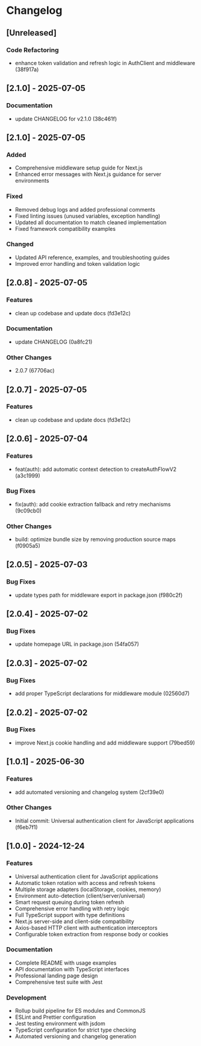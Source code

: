 # Changelog

## [Unreleased]

### Code Refactoring

- enhance token validation and refresh logic in AuthClient and middleware (38f917a)

## [2.1.0] - 2025-07-05

### Documentation

- update CHANGELOG for v2.1.0 (38c461f)

## [2.1.0] - 2025-07-05

### Added
- Comprehensive middleware setup guide for Next.js
- Enhanced error messages with Next.js guidance for server environments

### Fixed
- Removed debug logs and added professional comments
- Fixed linting issues (unused variables, exception handling)
- Updated all documentation to match cleaned implementation
- Fixed framework compatibility examples

### Changed
- Updated API reference, examples, and troubleshooting guides
- Improved error handling and token validation logic

## [2.0.8] - 2025-07-05

### Features

- clean up codebase and update docs (fd3e12c)

### Documentation

- update CHANGELOG (0a8fc21)

### Other Changes

- 2.0.7 (67706ac)

## [2.0.7] - 2025-07-05

### Features

- clean up codebase and update docs (fd3e12c)

## [2.0.6] - 2025-07-04

### Features

- feat(auth): add automatic context detection to createAuthFlowV2 (a3c1999)

### Bug Fixes

- fix(auth): add cookie extraction fallback and retry mechanisms (9c09cb0)

### Other Changes

- build: optimize bundle size by removing production source maps (f0905a5)

## [2.0.5] - 2025-07-03

### Bug Fixes

- update types path for middleware export in package.json (f980c2f)

## [2.0.4] - 2025-07-02

### Bug Fixes

- update homepage URL in package.json (54fa057)

## [2.0.3] - 2025-07-02

### Bug Fixes

- add proper TypeScript declarations for middleware module (02560d7)

## [2.0.2] - 2025-07-02

### Bug Fixes

- improve Next.js cookie handling and add middleware support (79bed59)

## [1.0.1] - 2025-06-30

### Features

- add automated versioning and changelog system (2cf39e0)

### Other Changes

- Initial commit: Universal authentication client for JavaScript applications (f6eb7f1)

## [1.0.0] - 2024-12-24

### Features

- Universal authentication client for JavaScript applications
- Automatic token rotation with access and refresh tokens
- Multiple storage adapters (localStorage, cookies, memory)
- Environment auto-detection (client/server/universal)
- Smart request queuing during token refresh
- Comprehensive error handling with retry logic
- Full TypeScript support with type definitions
- Next.js server-side and client-side compatibility
- Axios-based HTTP client with authentication interceptors
- Configurable token extraction from response body or cookies

### Documentation

- Complete README with usage examples
- API documentation with TypeScript interfaces
- Professional landing page design
- Comprehensive test suite with Jest

### Development

- Rollup build pipeline for ES modules and CommonJS
- ESLint and Prettier configuration
- Jest testing environment with jsdom
- TypeScript configuration for strict type checking
- Automated versioning and changelog generation